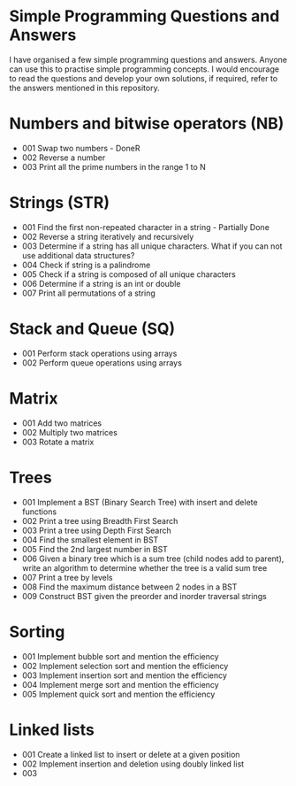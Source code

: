 # Simple Programming Questions and Answers

I have organised a few simple programming questions and answers. Anyone can use this to practise simple programming concepts. I would encourage to read the questions and develop your own solutions, if required, refer to the answers mentioned in this repository.

# Numbers and bitwise operators (NB)

- 001 Swap two numbers - DoneR
- 002 Reverse a number
- 003 Print all the prime numbers in the range 1 to N

# Strings (STR)

- 001 Find the first non-repeated character in a string - Partially Done
- 002 Reverse a string iteratively and recursively
- 003 Determine if a string has all unique characters. What if you can not use additional data structures?
- 004 Check if string is a palindrome
- 005 Check if a string is composed of all unique characters
- 006 Determine if a string is an int or double
- 007 Print all permutations of a string

# Stack and Queue (SQ)

- 001 Perform stack operations using arrays
- 002 Perform queue operations using arrays

# Matrix

- 001 Add two matrices
- 002 Multiply two matrices
- 003 Rotate a matrix

# Trees

- 001 Implement a BST (Binary Search Tree) with insert and delete functions
- 002 Print a tree using Breadth First Search
- 003 Print a tree using Depth First Search
- 004 Find the smallest element in BST
- 005 Find the 2nd largest number in BST
- 006 Given a binary tree which is a sum tree (child nodes add to parent), write an algorithm to determine whether the tree is a valid sum tree
- 007 Print a tree by levels
- 008 Find the maximum distance between 2 nodes in a BST
- 009 Construct BST given the preorder and inorder traversal strings

# Sorting

- 001 Implement bubble sort and mention the efficiency
- 002 Implement selection sort and mention the efficiency
- 003 Implement insertion sort  and mention the efficiency
- 004 Implement merge sort and mention the efficiency
- 005 Implement quick sort and mention the efficiency

# Linked lists

- 001 Create a linked list to insert or delete at a given position
- 002 Implement insertion and deletion using doubly linked list
- 003 
